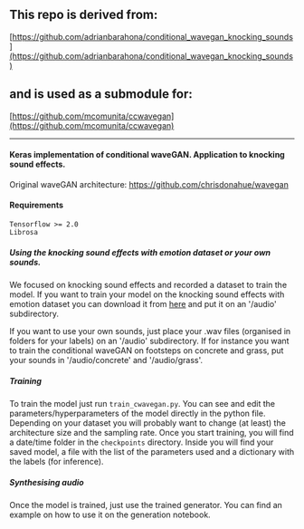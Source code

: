 ## This repo is derived from:

[https://github.com/adrianbarahona/conditional_wavegan_knocking_sounds](https://github.com/adrianbarahona/conditional_wavegan_knocking_sounds)

## and is used as a submodule for:

[https://github.com/mcomunita/ccwavegan](https://github.com/mcomunita/ccwavegan)

---

#### Keras implementation of conditional waveGAN. Application to knocking sound effects.

Original waveGAN architecture: https://github.com/chrisdonahue/wavegan

#### Requirements
```
Tensorflow >= 2.0
Librosa
```

##### Using the knocking sound effects with emotion dataset or your own sounds.

We focused on knocking sound effects and recorded a dataset to train the model. If you want to train your model on the knocking sound effects with emotion dataset you can download it from [here](https://zenodo.org/record/3668503) and put it on an '/audio' subdirectory.

If you want to use your own sounds, just place your .wav files (organised in folders for your labels) on an '/audio' subdirectory. If for instance you want to train the conditional waveGAN on footsteps on concrete and grass, put your sounds in '/audio/concrete' and '/audio/grass'.

##### Training

To train the model just run ``` train_cwavegan.py ```. You can see and edit the parameters/hyperparameters of the model directly in the python file. Depending on your dataset you will probably want to change (at least) the architecture size and the sampling rate.  Once you start training, you will find a date/time folder in the ```checkpoints``` directory. Inside you will find your saved model, a file with the list of the parameters used and a dictionary with the labels (for inference).


##### Synthesising audio

Once the model is trained, just use the trained generator. You can find an example on how to use it on the generation notebook.
